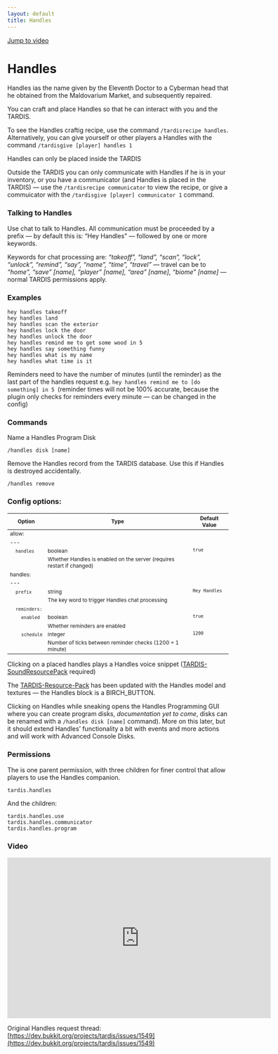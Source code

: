 ```yaml
---
layout: default
title: Handles
---
```


[Jump to video](#video)

# Handles

Handles ias the name given by the Eleventh Doctor to a Cyberman head that he obtained from the Maldovarium Market, and subsequently repaired.

You can craft and place Handles so that he can interact with you and the TARDIS.

To see the Handles craftig recipe, use the command `/tardisrecipe handles`. Alternatively, you can give yourself or other players a Handles with the command `/tardisgive [player] handles 1`

Handles can only be placed inside the TARDIS

Outside the TARDIS you can only communicate with Handles if he is in your inventory, or you have a communicator (and Handles is placed in the TARDIS) — use the `/tardisrecipe communicator` to view the recipe, or give a commuicator with the `/tardisgive [player] communicator 1` command.

### Talking to Handles

Use chat to talk to Handles. All communication must be proceeded by a prefix — by default this is: “Hey Handles” — followed by one or more keywords.

Keywords for chat processing are: _“takeoff”, “land”, “scan”, “lock”, “unlock”, “remind”, “say”, “name”, “time”, “travel”_ — travel can be to _“home”, “save” [name], “player” [name], “area” [name]_, _“biome” [name]_ — normal TARDIS permissions apply.

### Examples

    hey handles takeoff
    hey handles land
    hey handles scan the exterior
    hey handles lock the door
    hey handles unlock the door
    hey handles remind me to get some wood in 5
    hey handles say something funny
    hey handles what is my name
    hey handles what time is it

Reminders need to have the number of minutes (until the reminder) as the last part of the handles request e.g. `hey handles remind me to [do something] in 5 `(reminder times will not be 100% accurate, because the plugin only checks for reminders every minute — can be changed in the config)

### Commands

Name a Handles Program Disk

    /handles disk [name]

Remove the Handles record from the TARDIS database. Use this if Handles is destroyed accidentally.

    /handles remove

### Config options:
<style type="text/css">
table, table code { font-size: 85%; }
td { vertical-align: top; }
td.noborder { border-bottom: none; }
tr.coption { background-color: #eee; }
th.wide { width: 33%; }
</style>

| Option | Type | Default Value |
| --- | --- | --- |
| allow: |
| --- |
| &nbsp;&nbsp;&nbsp;&nbsp;`handles` | boolean | `true` |
| &nbsp; | Whether Handles is enabled on the server (requires restart if changed) |
| handles: |
| --- |
| &nbsp;&nbsp;&nbsp;&nbsp;`prefix` | string | `Hey Handles` |
| &nbsp; | The key word to trigger Handles chat processing |
| &nbsp;&nbsp;&nbsp;&nbsp;`reminders:` |
| &nbsp;&nbsp;&nbsp;&nbsp;&nbsp;&nbsp;&nbsp;&nbsp;`enabled` | boolean | `true` |
| &nbsp; | Whether reminders are enabled |
| &nbsp;&nbsp;&nbsp;&nbsp;&nbsp;&nbsp;&nbsp;&nbsp;`schedule` | integer | `1200` |
| &nbsp; | Number of ticks between reminder checks (1200 = 1 minute) |

Clicking on a placed handles plays a Handles voice snippet ([TARDIS-SoundResourcePack](https://github.com/eccentricdevotion/TARDIS-SoundResourcePack/) required)

The [TARDIS-Resource-Pack](https://github.com/eccentricdevotion/TARDIS-Resource-Pack) has been updated with the Handles model and textures — the Handles block is a BIRCH\_BUTTON.

Clicking on Handles while sneaking opens the Handles Programming GUI where you can create program disks, _documentation yet to come_, disks can be renamed with a `/handles disk [name]` command). More on this later, but it should extend Handles’ functionality a bit with events and more actions and will work with Advanced Console Disks.

### Permissions

The is one parent permission, with three children for finer control that allow players to use the Handles companion.

    tardis.handles

And the children:

    tardis.handles.use
    tardis.handles.communicator
    tardis.handles.program

### Video
<iframe width="600" height="366" src="https://www.youtube.com/embed/pyJQHvxqpA8?rel=0" frameborder="0" allowfullscreen></iframe>

Original Handles request thread: [https://dev.bukkit.org/projects/tardis/issues/1549](https://dev.bukkit.org/projects/tardis/issues/1549)


